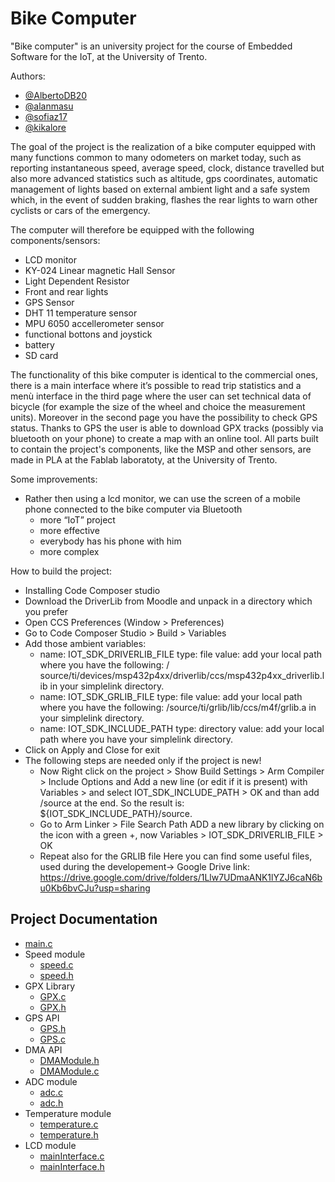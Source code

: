 # Bike Computer

"Bike computer" is an university project for the course of Embedded Software for the IoT, at the University of Trento.

Authors:
- [@AlbertoDB20](https://github.com/AlbertoDB20)
- [@alanmasu](https://github.com/alanmasu)
- [@sofiaz17](https://github.com/Sofiaz17)
- [@kikalore](https://github.com/kikalore)

The goal of the project is the realization of a bike computer equipped with many functions common to many odometers on market today, such as reporting instantaneous speed, average speed, clock, distance travelled but also more advanced statistics such as altitude, gps coordinates, automatic management of lights based on external ambient light and a safe system which, in the event of sudden braking, flashes the rear lights to warn other cyclists or cars of the emergency.

The computer will therefore be equipped with the following components/sensors:
- LCD monitor
- KY-024 Linear magnetic Hall Sensor
- Light Dependent Resistor
- Front and rear lights
- GPS Sensor
- DHT 11 temperature sensor
- MPU 6050 accellerometer sensor
- functional bottons and joystick
- battery
- SD card

The functionality of this bike computer is identical to the commercial ones, there is a main interface where it’s possible to read trip statistics and a menù interface in the third page where the user can set technical data of bicycle (for example the size of the wheel and choice the measurement units). Moreover in the second page you have the possibility to check GPS status.
Thanks to GPS the user is able to download GPX tracks (possibly via bluetooth on your phone) to create a map with an online tool.
All parts built to contain the project's components, like the MSP and other sensors, are made in PLA at the Fablab laboratoty, at the University of Trento.

Some improvements:
- Rather then using a lcd monitor, we can use the screen of a mobile phone connected to the bike computer via Bluetooth
	+ more “IoT” project
	+ more effective
	+ everybody has his phone with him
	- more complex

How to build the project:
  - Installing Code Composer studio
  - Download the DriverLib from Moodle and unpack in a directory which you prefer
  - Open CCS Preferences (Window > Preferences)
  - Go to Code Composer Studio > Build > Variables
  - Add those ambient variables:
      - name: IOT_SDK_DRIVERLIB_FILE    type: file    value: add your local path where you have the
        following: / source/ti/devices/msp432p4xx/driverlib/ccs/msp432p4xx_driverlib.lib in your simplelink directory.
      - name: IOT_SDK_GRLIB_FILE    type: file    value: add your local path where you have the following: 
        /source/ti/grlib/lib/ccs/m4f/grlib.a in your simplelink directory.
      - name: IOT_SDK_INCLUDE_PATH  type: directory   value: add your local path where you have your simplelink
        directory.
  - Click on Apply and Close for exit
  - The following steps are needed only if the project is new! 
      - Now Right click on the project > Show Build Settings > Arm Compiler > Include Options  and Add a new
        line (or edit if it is present) with Variables > and select IOT_SDK_INCLUDE_PATH > OK and than add /source at the end. So the result is: ${IOT_SDK_INCLUDE_PATH}/source.
      - Go to Arm Linker > File Search Path  ADD a new library by clicking on the icon with a green +, now
        Variables > IOT_SDK_DRIVERLIB_FILE > OK
      - Repeat also for the GRLIB file
Here you can find some useful files, used during the developement-> Google Drive link:
https://drive.google.com/drive/folders/1Llw7UDmaANK1lYZJ6caN6bu0Kb6bvCJu?usp=sharing

## Project Documentation

- [main.c](#main.c)
- Speed module
	- [speed.c](#speed.c)
	- [speed.h](#speed.h)
- GPX Library
  - [GPX.c](#gpx.c)
  - [GPX.h](#gpx.h)
- GPS API
  - [GPS.h](#GPS.h)
  - [GPS.c](#GPS.c)
- DMA API
  - [DMAModule.h](#DMAModule.h)
  - [DMAModule.c](#DMAModule.c)
- ADC module
  - [adc.c](#adc.c)
  - [adc.h](#adc.h)
- Temperature module
  - [temperature.c](#temperature.c)
  - [temperature.h](#temperature.h)
- LCD module
  - [mainInterface.c](#mainInterface.c)
  - [mainInterface.h](#mainInterface.h)

